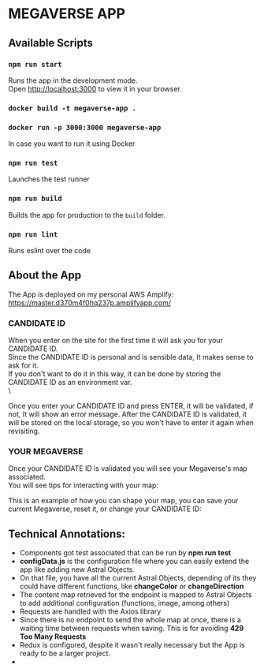# MEGAVERSE APP

## Available Scripts

### `npm run start`

Runs the app in the development mode.\
Open [http://localhost:3000](http://localhost:3000) to view it in your browser.

### ` docker build -t megaverse-app . `
### ` docker run -p 3000:3000 megaverse-app `

In case you want to run it using Docker

### `npm run test`

Launches the test runner 

### `npm run build`

Builds the app for production to the `build` folder.

### `npm run lint`

Runs eslint over the code


## About the App
The App is deployed on my personal AWS Amplify:\
https://master.d370m4f0hq237p.amplifyapp.com/

### CANDIDATE ID
When you enter on the site for the first time it will ask you for your CANDIDATE ID.\
Since the CANDIDATE ID is personal and is sensible data, It makes sense to ask for it.\
If you don't want to do it in this way, it can be done by storing the CANDIDATE ID as an environment var.
\
\



Once you enter your CANDIDATE ID and press ENTER, it will be validated, if not, It will show an error message.
After the CANDIDATE ID is validated, it will be stored on the local storage, so you won't have to enter it again when revisiting.





### YOUR MEGAVERSE
Once your CANDIDATE ID is validated you will see your Megaverse's map associated.\
You will see tips for interacting with your map:


This is an example of how you can shape your map, you can save your current Megaverse, reset it, or change your CANDIDATE ID:

## Technical Annotations:
- Components got test associated that can be run by **npm run test**
- **configData.js** is the configuration file where you can easily extend the app like adding new Astral Objects.
- On that file, you have all the current Astral Objects, depending of its they could have different functions, like **changeColor** or **changeDirection**
- The content map retrieved for the endpoint is mapped to Astral Objects to add additional configuration (functions, image, among others)
- Requests are handled with the Axios library
- Since there is no endpoint to send the whole map at once, there is a waiting time between requests when saving. This is for avoiding **429 Too Many Requests**
- Redux is configured, despite it wasn't really necessary but the App is ready to be a larger project.
-  

